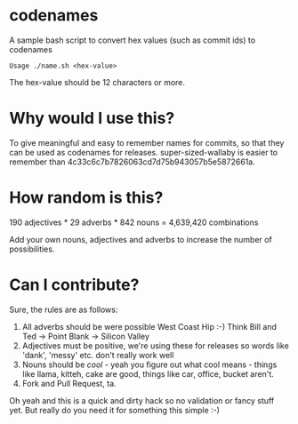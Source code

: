 codenames
=========

A sample bash script to convert hex values (such as commit ids) to codenames

    Usage ./name.sh <hex-value>

The hex-value should be 12 characters or more.

# Why would I use this?

To give meaningful and easy to remember names for commits, so that they can be used as codenames for releases. super-sized-wallaby is easier to remember than 4c33c6c7b7826063cd7d75b943057b5e5872661a.

# How random is this?

190 adjectives * 29 adverbs * 842 nouns = 4,639,420 combinations

Add your own nouns, adjectives and adverbs to increase the number of possibilities.

# Can I contribute?

Sure, the rules are as follows:

  1. All adverbs should be were possible West Coast Hip :-) Think Bill and Ted -> Point Blank -> Silicon Valley
  2. Adjectives must be positive, we're using these for releases so words like 'dank', 'messy' etc. don't really work well
  3. Nouns should be *cool* - yeah you figure out what cool means - things like llama, kitteh, cake are good, things like car, office, bucket aren't.
  4. Fork and Pull Request, ta.


Oh yeah and this is a quick and dirty hack so no validation or fancy stuff yet. But really do you need it for something this simple :-)


